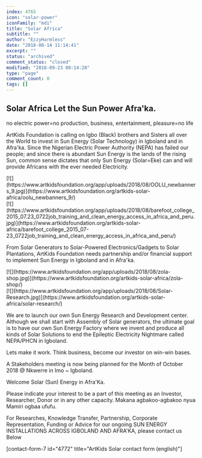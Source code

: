 ```yaml
---
index: 4765
icon: "solar-power"
iconFamily: "mdi"
title: "Solar Africa"
subtitle: ""
author: "EzzyHarmless"
date: "2018-08-14 11:14:41"
excerpt: ""
status: "archived"
comment_status: "closed"
modified: "2018-09-23 00:14:28"
type: "page"
comment_count: 0
tags: []
---
```


## <span class="icon"></span><span>Solar Africa <span class="has-text-calm is-size-4">Let the Sun Power Afra'ka.</span></span>

no electric power=no production, business, entertainment, pleasure=no life

ArtKids Foundation is calling on Igbo (Black) brothers and Sisters all over the World to invest in Sun Energy (Solar Technology) in Igboland and in Afra'ka. Since the Nigerian Electric Power Authority (NEPA) has failed our people; and since there is abundant Sun Energy is the lands of the rising Sun, common sense dictates that only Sun Energy (Solar=Eke) can and will provide Africans with the ever needed Electricity.

<div class="tile is-ancestor">

<div class="tile is-parent is-6">

<div class="tile is-child">[![](https://www.artkidsfoundation.org/app/uploads/2018/08/OOLU_newbanners_9.jpg)](https://www.artkidsfoundation.org/artkids-solar-africa/oolu_newbanners_9/)</div>

</div>

<div class="tile is-parent is-6">

<div class="tile is-child">[![](https://www.artkidsfoundation.org/app/uploads/2018/08/barefoot_college_2015_07.23_0722job_training_and_clean_energy_access_in_africa_and_peru.jpg)](https://www.artkidsfoundation.org/artkids-solar-africa/barefoot_college_2015_07-23_0722job_training_and_clean_energy_access_in_africa_and_peru/)</div>

</div>

</div>

From Solar Generators to Solar-Powered Electronics/Gadgets to Solar Plantations, ArtKids Foundation needs partnership and/or financial support to implement Sun Energy in Igboland and in Afra'ka.

<div class="tile is-ancestor">

<div class="tile is-parent is-6">

<div class="tile is-child">[![](https://www.artkidsfoundation.org/app/uploads/2018/08/zola-shop.jpg)](https://www.artkidsfoundation.org/artkids-solar-africa/zola-shop/)</div>

</div>

<div class="tile is-parent is-6">

<div class="tile is-child">[![](https://www.artkidsfoundation.org/app/uploads/2018/08/Solar-Research.jpg)](https://www.artkidsfoundation.org/artkids-solar-africa/solar-research/)</div>

</div>

</div>

We are to launch our own Sun Energy Research and Development center. Although we shall start with Assembly of Solar generators, the ultimate goal is to have our own Sun Energy Factory where we invent and produce all kinds of Solar Solutions to end the Epileptic Electricity Nightmare called NEPA/PHCN in Igboland.

Lets make it work. Think business, become our investor on win-win bases.

A Stakeholders meeting is now being planned for the Month of October 2018 @ Nkwerre in Imo ~ Igboland.

<span class="icon"></span><span>Welcome Solar (Sun) Energy in Afra'Ka.</span>

Please indicate your interest to be a part of this meeting as an Investor, Researcher, Donor or in any other capacity. Makana agbakoo-agbakoo nyua Mamiri ogbaa ufufu.

For Researches, Knowledge Transfer, Partnership, Corporate Representation, Funding or Advice for our ongoing SUN ENERGY INSTALLATIONS ACROSS IGBOLAND AND AFRA'KA, please contact us Below

[contact-form-7 id="4772" title="ArtKids Solar contact form (english)"]
